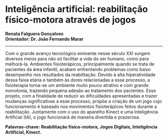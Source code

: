 # Inteligência artificial: reabilitação físico-motora através de jogos 
**Renata Falguera Gonçalves**  
**Orientador: Dr. João Fernando Marar**
***
Com o grande avanço tecnológico eminente nesse século XXI surgem diversos meios para não só facilitar a vida do ser humano, como para melhorá-la. Ambientes fisioterápicos, principalmente quando se trata de pacientes da área infantil, acabam enfrentando problemas como baixo desempenho nos resultados da reabilitação. Devido à alta hiperatividade dessa faixa etária e também às dores relacionadas a esse processo, a fisioterapia torna-se um ambiente muito pouco atrativo e com grande monotonia, trazendo pequena adesão ao tratamento dos pacientes. Esse projeto, com a finalidade de reduzir as dificuldades apresentadas e trazer mudanças significativas a esse processo, propõe a criação de um jogo cujo funcionamento é baseado nos movimentos fisioterápicos feitos durante a reabilitação. Juntamente com o uso do aparelho Kinect e uma Inteligência Artificial (IA), o jogo funcionará de maneira divertida e prazerosa.  

**Palavras-chave: Reabilitação físico-motora, Jogos Digitais, Inteligência Artificial, Kinect.**